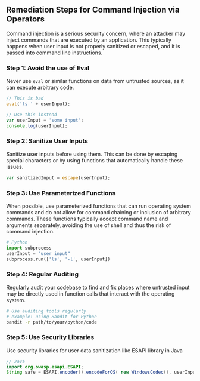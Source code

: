 

## Remediation Steps for Command Injection via Operators
Command injection is a serious security concern, where an attacker may inject commands that are executed by an application. This typically happens when user input is not properly sanitized or escaped, and it is passed into command line instructions.

### Step 1: Avoid the use of Eval
Never use `eval` or similar functions on data from untrusted sources, as it can execute arbitrary code.
```javascript
// This is bad
eval('ls ' + userInput); 

// Use this instead
var userInput = 'some input';
console.log(userInput);
```
### Step 2: Sanitize User Inputs
Sanitize user inputs before using them. This can be done by escaping special characters or by using functions that automatically handle these issues.
```javascript
var sanitizedInput = escape(userInput);
```
### Step 3: Use Parameterized Functions
When possible, use parameterized functions that can run operating system commands and do not allow for command chaining or inclusion of arbitrary commands. These functions typically accept command name and arguments separately, avoiding the use of shell and thus the risk of command injection.
```python
# Python
import subprocess
userInput = "user input"
subprocess.run(['ls', '-l', userInput])
```
### Step 4: Regular Auditing
Regularly audit your codebase to find and fix places where untrusted input may be directly used in function calls that interact with the operating system.
```bash
# Use auditing tools regularly
# example: using Bandit for Python
bandit -r path/to/your/python/code
```
### Step 5: Use Security Libraries
Use security libraries for user data sanitization like ESAPI library in Java
```java
// Java
import org.owasp.esapi.ESAPI;
String safe = ESAPI.encoder().encodeForOS( new WindowsCodec(), userInput );
```